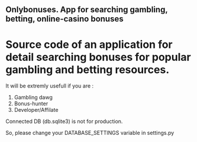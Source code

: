 ## Onlybonuses. App for searching gambling, betting, online-casino bonuses 

# Source code of an application for detail searching bonuses for popular gambling and betting resources.
It will be extremly usefull if you are :
1. Gambling dawg
2. Bonus-hunter 
3. Developer/Affilate



Connected DB (db.sqlite3) is not for production. 

So, please change your DATABASE_SETTINGS variable in settings.py

<!-- 
How to
1. -->
